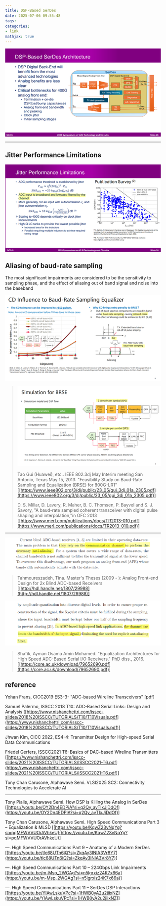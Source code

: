 ```yaml
---
title: DSP-Based SerDes
date: 2025-07-06 09:55:48
tags:
categories:
- link
mathjax: true
---
```


![image-20250706104500363](dsp-xcvr/image-20250706104500363.png)

----





## Jitter Performance Limitations

![image-20250706110637804](dsp-xcvr/image-20250706110637804.png)



## Aliasing of baud-rate sampling

The most significant impairments are considered to be the sensitivity to sampling phase, and the effect of aliasing out of band signal and noise into the baseband

![image-20250706103107037](dsp-xcvr/image-20250706103107037.png)

> ![image-20250706103231832](dsp-xcvr/image-20250706103231832.png)
>
> Tao Gui (Huawei), etc.. IEEE 802.3dj May Interim meeting San Antonio, Texas May 15, 2013: "Feasibility Study on Baud-Rate Sampling and Equalization (BRSE) for 800G-LR1" [[https://www.ieee802.org/3/dj/public/23_05/gui_3dj_01a_2305.pdf](https://www.ieee802.org/3/dj/public/23_05/gui_3dj_01a_2305.pdf)]
>
> D. S. Millar, D. Lavery, R. Maher, B. C. Thomsen, P. Bayvel and S. J. Savory, "A baud-rate sampled coherent transceiver with digital pulse shaping and interpolation,"in OFC 2013 [[https://www.merl.com/publications/docs/TR2013-010.pdf](https://www.merl.com/publications/docs/TR2013-010.pdf)]



---

![image-20250706111818147](dsp-xcvr/image-20250706111818147.png)

> Tahmoureszadeh, Tina. Master's Theses (2009 - ): Analog Front-end Design for 2x Blind ADC-based Receivers [[http://hdl.handle.net/1807/29988](http://hdl.handle.net/1807/29988)]



![image-20250706113229251](dsp-xcvr/image-20250706113229251.png)

> Shafik, Ayman Osama Amin Mohamed. "Equalization Architectures for High Speed ADC-Based Serial I/O Receivers." PhD diss., 2016. [[https://core.ac.uk/download/79652690.pdf](https://core.ac.uk/download/79652690.pdf)]



## reference

Yohan Frans, CICC2019 ES3-3- "ADC-based Wireline Transceivers" [[pdf](https://ieeexplore.ieee.org/stamp/stamp.jsp?arnumber=8780306)]

Samuel Palermo, ISSCC 2018 T10: ADC-Based Serial Links: Design and Analysis [[https://www.nishanchettri.com/isscc-slides/2018%20ISSCC/TUTORIALS/T10/T10Visuals.pdf](https://www.nishanchettri.com/isscc-slides/2018%20ISSCC/TUTORIALS/T10/T10Visuals.pdf)]

Jhwan Kim, CICC 2022, ES4-4: Transmitter Design for High-speed Serial Data Communications 

Friedel Gerfers, ISSCC2021 T6: Basics of DAC-based Wireline Transmitters [[https://www.nishanchettri.com/isscc-slides/2021%20ISSCC/TUTORIALS/ISSCC2021-T6.pdf](https://www.nishanchettri.com/isscc-slides/2021%20ISSCC/TUTORIALS/ISSCC2021-T6.pdf)]

Tony Chan Carusone, Alphawave Semi. VLSI2025 SC2: Connectivity Technologies to Accelerate AI

---

Tony Pialis, Alphawave Semi. How DSP is Killing the Analog in SerDes [[https://youtu.be/OY2Dn4EDPiA?si=q2Qy_avTIxJjDdOf](https://youtu.be/OY2Dn4EDPiA?si=q2Qy_avTIxJjDdOf)]

Tony Chan Carusone, Alphawave Semi. High Speed Communications Part 3 – Equalization & MLSD [[https://youtu.be/KqwZ23vNqYg?si=pqMFWVVUOrAVhkeU](https://youtu.be/KqwZ23vNqYg?si=pqMFWVVUOrAVhkeU)]

—. High Speed Communications Part 9 – Anatomy of a Modern SerDes [[https://youtu.be/tlc68UTn6iQ?si=ZkqAy3INlA3Vr8Y7](https://youtu.be/tlc68UTn6iQ?si=ZkqAy3INlA3Vr8Y7)]

—. High Speed Communications Part 10 – 224Gbps Link Impairments [[https://youtu.be/m-Msp_2WGAg?si=n5lgrxiz24K7x66a](https://youtu.be/m-Msp_2WGAg?si=n5lgrxiz24K7x66a)]

—. High Speed Communications Part 11 – SerDes DSP Interactions [[https://youtu.be/YIAwLskuVPc?si=1HWB0yA2u2jiixNZ](https://youtu.be/YIAwLskuVPc?si=1HWB0yA2u2jiixNZ)]


